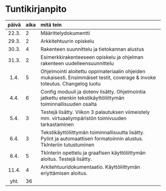 # Tuntikirjanpito

| päivä | aika | mitä tein  |
| :----:|:-----| :-----|
| 22.3. | 2    | Määrittelydokumentti |
| 29.3. | 2    | Arkkitehtuurin opiskelu |
| 30.3. | 4    | Rakenteen suunnittelu ja tietokannan alustus |
| 31.3. | 2    | Esimerkkirakenteeseen opiskelu ja ohjelman rakenteen uudelleensuunnittelu |
| 1.4.  | 5    | Ohjelmointi aloitettu oppimateriaalin ohjeiden mukaisesti. Ensimmäiset testit, coverage & invoke toteutus. Changelog luotu |
| 4.4.  | 6    | Config moduuli ja dotenv lisätty. Ohjelmointia jatkettu etenkin tekstikäyttöliittymän toiminnallisuuden osalta |
| 5.4.  | 3    | Testejä lisätty. Viikon 3 palautuksen viimeistely mm. virtuaaliympäristön toimivuuden tarkastaminen |
| 6.4.  | 3    | Tekstikäyttöliittymän toiminnallisuutta lisätty. Pylint ja automaattisen formatoinnin alustus. TkInteriin tutustuminen |
| 8.4.  | 5    | TkInterin opettelu ja graafisen käyttöliittymän aloitus. Testejä lisätty. |
| 11.4. | 4    | Arkitehtuuridokumentaatio. Käyttöliittymän eriyttämisen aloitus. |
| yht.  | 36   | |

